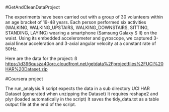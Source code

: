 #GetAndCleanDataProject


The experiments have been carried out with a group of 30 volunteers within an age bracket of 19-48 years. Each person performed six activities (WALKING, WALKING_UPSTAIRS, WALKING_DOWNSTAIRS, SITTING, STANDING, LAYING) wearing a smartphone (Samsung Galaxy S II) on the waist. Using its embedded accelerometer and gyroscope, we captured 3-axial linear acceleration and 3-axial angular velocity at a constant rate of 50Hz.

Here are the data for the project: 
ß
https://d396qusza40orc.cloudfront.net/getdata%2Fprojectfiles%2FUCI%20HAR%20Dataset.zip 

#Coursera project

The run_analysis.R script expects the data in a sub directory UCI HAR Dataset (generated when unzipping the Dataset)
It requires reshape2 and plyr (loaded automatically in the script)
It saves the tidy_data.txt as a table output file at the end of the script.
